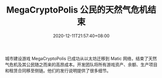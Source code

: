 ﻿---
title: "MegaCryptoPolis 公民的天然气危机结束"
date: 2020-12-11T21:57:40+08:00
lastmod: 2020-12-11T16:45:40+08:00
draft: false
authors: ["Shannon"]
description: "城市建设游戏 MegaCryptoPolis 已成功从以太坊迁移到 Matic 网络，结束了天然气危机及其公民随之而来的高昂成本。开发团队将所有游戏资产、余额、生产项目和租赁合同移至侧链。他们的发行说明提供了很多细节。"
featuredImage: "gas-crisis-ended-for-citizens-of-megacryptopolis.png"
tags: ["Virtual World","虚拟世界","Play to Earn"]
categories: ["news"]
news: ["虚拟世界"]
weight: 
lightgallery: true
pinned: false
recommend: false
recommend1: false
---

城市建设游戏 MegaCryptoPolis 已成功从以太坊迁移到 Matic 网络，结束了天然气危机及其公民随之而来的高昂成本。开发团队将所有游戏资产、余额、生产项目和租赁合同移至侧链。他们的发行说明提供了很多细节。

<!--more-->

